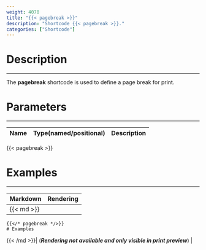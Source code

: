 ```yaml
---
weight: 4070
title: "{{< pagebreak >}}"
description: "Shortcode {{< pagebreak >}}."
categories: ["Shortcode"]
---
```


# Description
---

The **pagebreak** shortcode is used to define a page break for print.

# Parameters
---

| Name | Type(named/positional) | Description |
| ---- | ---------------------- | ----------- |

{{< pagebreak >}}
# Examples
---

| Markdown | Rendering |
| -------- | --------- |
|{{< md >}}
```
{{</* pagebreak */>}}
# Examples
```
{{< /md >}}| (***Rendering not available and only visible in print preview***) |
